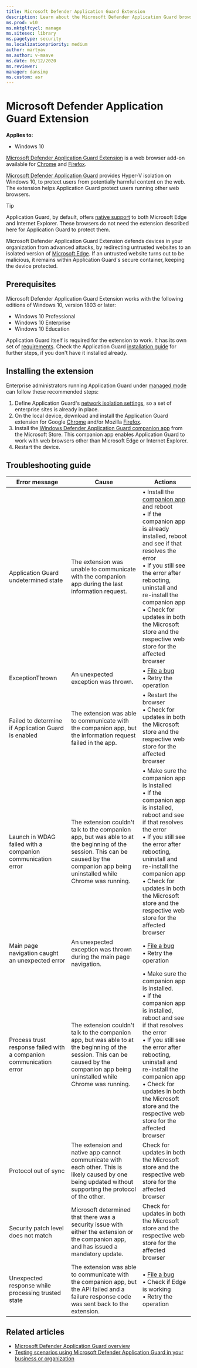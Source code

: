 ```yaml
---
title: Microsoft Defender Application Guard Extension
description: Learn about the Microsoft Defender Application Guard browser extension, which extends Application Guard's protection to more web browsers.
ms.prod: w10
ms.mktglfcycl: manage
ms.sitesec: library
ms.pagetype: security
ms.localizationpriority: medium
author: martyav
ms.author: v-maave
ms.date: 06/12/2020
ms.reviewer: 
manager: dansimp
ms.custom: asr
---
```


# Microsoft Defender Application Guard Extension

**Applies to:**

- Windows 10

[Microsoft Defender Application Guard Extension](https://www.microsoft.com/security/blog/2019/05/23/new-browser-extensions-for-integrating-microsofts-hardware-based-isolation/) is a web browser add-on available for [Chrome](https://chrome.google.com/webstore/detail/application-guard-extensi/mfjnknhkkiafjajicegabkbimfhplplj/) and [Firefox](https://addons.mozilla.org/en-US/firefox/addon/application-guard-extension/).

[Microsoft Defender Application Guard](md-app-guard-overview.md) provides Hyper-V isolation on Windows 10, to protect users from potentially harmful content on the web. The extension helps Application Guard protect users running other web browsers.

> [!TIP]
> Application Guard, by default, offers [native support](https://docs.microsoft.com/deployedge/microsoft-edge-security-windows-defender-application-guard) to both Microsoft Edge and Internet Explorer. These browsers do not need the extension described here for Application Guard to protect them.

Microsoft Defender Application Guard Extension defends devices in your organization from advanced attacks, by redirecting untrusted websites to an isolated version of [Microsoft Edge](https://www.microsoft.com/edge). If an untrusted website turns out to be malicious, it remains within Application Guard's secure container, keeping the device protected.

## Prerequisites

Microsoft Defender Application Guard Extension works with the following editions of Windows 10, version 1803 or later:

- Windows 10 Professional
- Windows 10 Enterprise
- Windows 10 Education

Application Guard itself is required for the extension to work. It has its own set of [requirements](reqs-md-app-guard.md). Check the Application Guard [installation guide](install-md-app-guard.md) for further steps, if you don't have it installed already.

## Installing the extension

Enterprise administrators running Application Guard under [managed mode](install-md-app-guard.md#enterprise-managed-mode) can follow these recommended steps:

1. Define Application Guard's [network isolation settings](configure-md-app-guard.md#network-isolation-settings), so a set of enterprise sites is already in place.
1. On the local device, download and install the Application Guard extension for Google [Chrome](https://chrome.google.com/webstore/detail/application-guard-extensi/mfjnknhkkiafjajicegabkbimfhplplj/) and/or Mozilla [Firefox](https://addons.mozilla.org/en-US/firefox/addon/application-guard-extension/).
1. Install the [Windows Defender Application Guard companion app](https://www.microsoft.com/p/windows-defender-application-guard-companion/9n8gnlc8z9c8#activetab=pivot:overviewtab) from the Microsoft Store. This companion app enables Application Guard to work with web browsers other than Microsoft Edge or Internet Explorer.
1. Restart the device.

## Troubleshooting guide

<!-- The in-line HTML in the following table is less than ideal, but MarkDown tables break if \r or \n characters are used within table cells -->

Error message | Cause | Actions
-|-|-
Application Guard undetermined state | The extension was unable to communicate with the companion app during the last information request. | &bull; Install the [companion app](https://www.microsoft.com/p/windows-defender-application-guard-companion/9n8gnlc8z9c8?activetab=pivot:overviewtab) and reboot</br> &bull; If the companion app is already installed, reboot and see if that resolves the error</br> &bull; If you still see the error after rebooting, uninstall and re-install the companion app</br> &bull; Check for updates in both the Microsoft store and the respective web store for the affected browser
ExceptionThrown | An unexpected exception was thrown. | &bull; [File a bug](https://aka.ms/wdag-fb) </br> &bull; Retry the operation
Failed to determine if Application Guard is enabled | The extension was able to communicate with the companion app, but the information request failed in the app. | &bull; Restart the browser </br> &bull; Check for updates in both the Microsoft store and the respective web store for the affected browser
Launch in WDAG failed with a companion communication error | The extension couldn't talk to the companion app, but was able to at the beginning of the session. This can be caused by the companion app being uninstalled while Chrome was running. | &bull; Make sure the companion app is installed </br> &bull; If the companion app is installed, reboot and see if that resolves the error </br> &bull; If you still see the error after rebooting, uninstall and re-install the companion app </br> &bull; Check for updates in both the Microsoft store and the respective web store for the affected browser
Main page navigation caught an unexpected error | An unexpected exception was thrown during the main page navigation. | &bull; [File a bug](https://aka.ms/wdag-fb) </br> &bull; Retry the operation
Process trust response failed with a companion communication error | The extension couldn't talk to the companion app, but was able to at the beginning of the session. This can be caused by the companion app being uninstalled while Chrome was running.| &bull; Make sure the companion app is installed. </br> &bull; If the companion app is installed, reboot and see if that resolves the error </br> &bull; If you still see the error after rebooting, uninstall and re-install the companion app </br> &bull; Check for updates in both the Microsoft store and the respective web store for the affected browser
Protocol out of sync | The extension and native app cannot communicate with each other. This is likely caused by one being updated without supporting the protocol of the other. | Check for updates in both the Microsoft store and the respective web store for the affected browser
Security patch level does not match | Microsoft determined that there was a security issue with either the extension or the companion app, and has issued a mandatory update. | Check for updates in both the Microsoft store and the respective web store for the affected browser
Unexpected response while processing trusted state | The extension was able to communicate with the companion app, but the API failed and a failure response code was sent back to the extension. | &bull; [File a bug](https://aka.ms/wdag-fb) </br> &bull; Check if Edge is working </br> &bull; Retry the operation

## Related articles

- [Microsoft Defender Application Guard overview](md-app-guard-overview.md)
- [Testing scenarios using Microsoft Defender Application Guard in your business or organization](test-scenarios-md-app-guard.md)
